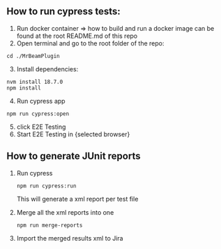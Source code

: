 ## How to run cypress tests:

1. Run docker container => how to build and run a docker image can be found at the root README.md of this repo
2. Open terminal and go to the root folder of the repo:

```shell
cd ./MrBeamPlugin
```

3. Install dependencies:

```shell
nvm install 18.7.0
npm install
```

4. Run cypress app

```shell
npm run cypress:open
```

5. click E2E Testing
6. Start E2E Testing in {selected browser}


## How to generate JUnit reports
1. Run cypress
    ```shell
    npm run cypress:run
    ```
    This will generate a xml report per test file

2. Merge all the xml reports into one
    ```shell
    npm run merge-reports
    ```
3. Import the merged results xml to Jira
